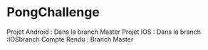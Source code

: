 # PongChallenge

Projet Android : Dans la branch Master 
Projet IOS : Dans la branch :IOSbranch
Compte Rendu : Branch Master 
